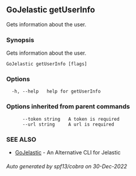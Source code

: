 ## GoJelastic getUserInfo

Gets information about the user.

### Synopsis

Gets information about the user.

```
GoJelastic getUserInfo [flags]
```

### Options

```
  -h, --help   help for getUserInfo
```

### Options inherited from parent commands

```
      --token string   A token is required
      --url string     A url is required
```

### SEE ALSO

* [GoJelastic](GoJelastic.md)	 - An Alternative CLI for Jelastic

###### Auto generated by spf13/cobra on 30-Dec-2022
